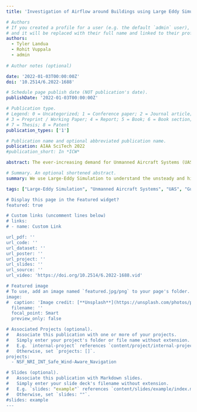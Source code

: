 ```yaml
---
title: 'Investigation of Airflow around Buildings using Large Eddy Simulations for Unmanned Air Systems Applications'

# Authors
# If you created a profile for a user (e.g. the default `admin` user), write the username (folder name) here
# and it will be replaced with their full name and linked to their profile.
authors:
  - Tyler Landua
  - Rohit Vuppala
  - admin
  
# Author notes (optional)

date: '2022-01-03T00:00:00Z'
doi: '10.2514/6.2022-1688'

# Schedule page publish date (NOT publication's date).
publishDate: '2022-01-03T00:00:00Z'

# Publication type.
# Legend: 0 = Uncategorized; 1 = Conference paper; 2 = Journal article;
# 3 = Preprint / Working Paper; 4 = Report; 5 = Book; 6 = Book section;
# 7 = Thesis; 8 = Patent
publication_types: ['1']

# Publication name and optional abbreviated publication name.
publication: AIAA SciTech 2022
#publication_short: In *ICW*

abstract: The ever-increasing demand for Unmanned Aircraft Systems (UAS) has led to the desire to integrate them into dense urban spaces, a reality previously thought of as inconceivable. One of the main concerns to be addressed before its widespread adoption is safety, especially in areas of operation adjacent to buildings. Unanticipated wind gusts or turbulent flow conditions prevalent around various structures constitute a significant challenge for UAS operations in urban environments. This work investigates the effect of building geometries on the flow field in a simplified urban setup consisting of an isolated building to predict their potential impacts on UAS operations. We use Large-Eddy Simulation to understand better the unsteady and highly coherent turbulent flow structures produced by buildings in neutral atmospheric boundary layer flow. Furthermore, we also demonstrate a non-intrusive machine learning methodology to predict flow fields to augment safe wind-aware navigation systems for Unmanned Aerial Vehicles as a first step toward safely integrating UAS into existing aerial infrastructure.

# Summary. An optional shortened abstract.
summary: We use Large-Eddy Simulation to understand the unsteady and highly coherent turbulent flow structures produced by buildings in neutral atmospheric boundary layer flow. Furthermore, we demonstrate a non-intrusive machine learning methodology to predict flow fields to augment safe wind-aware navigation systems for Unmanned Aerial Vehicles as a first step toward safely integrating UAS into existing aerial infrastructure.

tags: ["Large-Eddy Simulation", "Unmanned Aircraft Systems", "UAS", "Gust", Turbulence", "Urban Environment", "Machine Learning", "ROM", "LSTM", "NSF", "Award Number 1925147"]

# Display this page in the Featured widget?
featured: true

# Custom links (uncomment lines below)
# links:
# - name: Custom Link

url_pdf: ''
url_code: ''
url_dataset: ''
url_poster: ''
url_project: ''
url_slides: ''
url_source: ''
url_video: 'https://doi.org/10.2514/6.2022-1688.vid'

# Featured image
# To use, add an image named `featured.jpg/png` to your page's folder.
image:
#  caption: 'Image credit: [**Unsplash**](https://unsplash.com/photos/pLCdAaMFLTE)'
  filename: ''
  focal_point: Smart
  preview_only: false

# Associated Projects (optional).
#   Associate this publication with one or more of your projects.
#   Simply enter your project's folder or file name without extension.
#   E.g. `internal-project` references `content/project/internal-project/index.md`.
#   Otherwise, set `projects: []`.
projects:
  - NSF_NRI_INT_Safe_Wind-Aware_Navigation

# Slides (optional).
#   Associate this publication with Markdown slides.
#   Simply enter your slide deck's filename without extension.
#   E.g. `slides: "example"` references `content/slides/example/index.md`.
#   Otherwise, set `slides: ""`.
#slides: example
---
```

